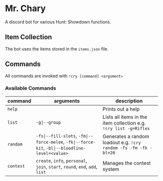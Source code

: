 
# Mr. Chary

A discord bot for various Hunt: Showdown functions.

## Item Collection

The bot uses the items stored in the `items.json` file.

## Commands

All commands are invoked with `!cry [command] <argument>`

### Available Commands

| command  | arguments                                                                                       | description                                                       |
|----------|-------------------------------------------------------------------------------------------------|-------------------------------------------------------------------|
| `help`   |                                                                                                 | Prints out a help                                                 |
| `list`   | `-g\|--group`                                                                                   | Lists all items in the item collection e.g. `!cry list -g=Rifles` |
| `random` | `-fs\|--fill-slots`, `-fm\|--force-melee`, `-fk\|--force-kit`, `-bl\|--bloodline-level=<value>` | Generates a random loadout e.g. `!cry random -fs -fm -fk -bl=20`  |
| `contest`| `create`, `info`, `personal`, `join`, `start`, `round`, `end`, `add`, `list`                    | Manages the contest system                                        |
